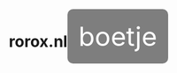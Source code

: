 # rorox.nl
<!DOCTYPE html>
<html lang="en">
<head>
    <meta charset="UTF-8">
    <meta name="viewport" content="width=device-width, initial-scale=1.0">
    <title>Rorox.nl</title>
    <style>
        body, html {
            height: 100%;
            margin: 0;
            display: flex;
            justify-content: center;
            align-items: center;
            background: url(<img width="432" alt="Schermafbeelding 2024-05-17 om 20 28 27" src="https://github.com/philippezonneveld12/rorox.nl/assets/170119661/495136fc-d4c6-4721-a88a-dd72aaacc81e">

) no-repeat center center fixed;
            background-size: cover;
        }
        .text-center {
            font-size: 48px;
            color: white;
            background-color: rgba(0, 0, 0, 0.5);
            padding: 20px;
            border-radius: 10px;
        }
    </style>
</head>
<body>
    <div class="text-center">boetje</div>
</body>
</html>
